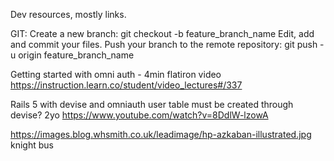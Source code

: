 Dev resources, mostly links.

GIT: Create a new branch:
git checkout -b feature_branch_name
Edit, add and commit your files.
Push your branch to the remote repository:
git push -u origin feature_branch_name

Getting started with omni auth - 4min flatiron video
https://instruction.learn.co/student/video_lectures#/337

Rails 5 with devise and omniauth user table must be created through devise? 2yo
https://www.youtube.com/watch?v=8DdlW-lzowA


https://images.blog.whsmith.co.uk/leadimage/hp-azkaban-illustrated.jpg
knight bus
